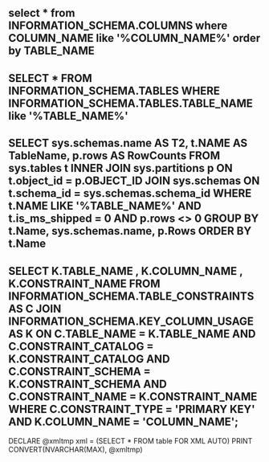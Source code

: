 select * from INFORMATION_SCHEMA.COLUMNS 
where COLUMN_NAME like '%COLUMN_NAME%' 
order by TABLE_NAME
--------------------------------------------
SELECT *
FROM INFORMATION_SCHEMA.TABLES 
WHERE INFORMATION_SCHEMA.TABLES.TABLE_NAME like '%TABLE_NAME%'
--------------------------------------------
SELECT sys.schemas.name AS T2,
    t.NAME AS TableName,
    p.rows AS RowCounts
FROM 
    sys.tables t
INNER JOIN 
    sys.partitions p ON t.object_id = p.OBJECT_ID 
JOIN sys.schemas ON t.schema_id = sys.schemas.schema_id
WHERE 
    t.NAME LIKE '%TABLE_NAME%' 
    AND t.is_ms_shipped = 0
    AND p.rows <> 0
GROUP BY 
    t.Name, sys.schemas.name, p.Rows
ORDER BY 
    t.Name
--------------------------------------------
SELECT  K.TABLE_NAME ,
    K.COLUMN_NAME ,
    K.CONSTRAINT_NAME
FROM    INFORMATION_SCHEMA.TABLE_CONSTRAINTS AS C
        JOIN INFORMATION_SCHEMA.KEY_COLUMN_USAGE AS K ON C.TABLE_NAME = K.TABLE_NAME
                                                         AND C.CONSTRAINT_CATALOG = K.CONSTRAINT_CATALOG
                                                         AND C.CONSTRAINT_SCHEMA = K.CONSTRAINT_SCHEMA
                                                         AND C.CONSTRAINT_NAME = K.CONSTRAINT_NAME
WHERE   C.CONSTRAINT_TYPE = 'PRIMARY KEY'
        AND K.COLUMN_NAME = 'COLUMN_NAME';
--------------------------------------------
DECLARE @xmltmp xml = (SELECT * FROM table FOR XML AUTO)
PRINT CONVERT(NVARCHAR(MAX), @xmltmp)
